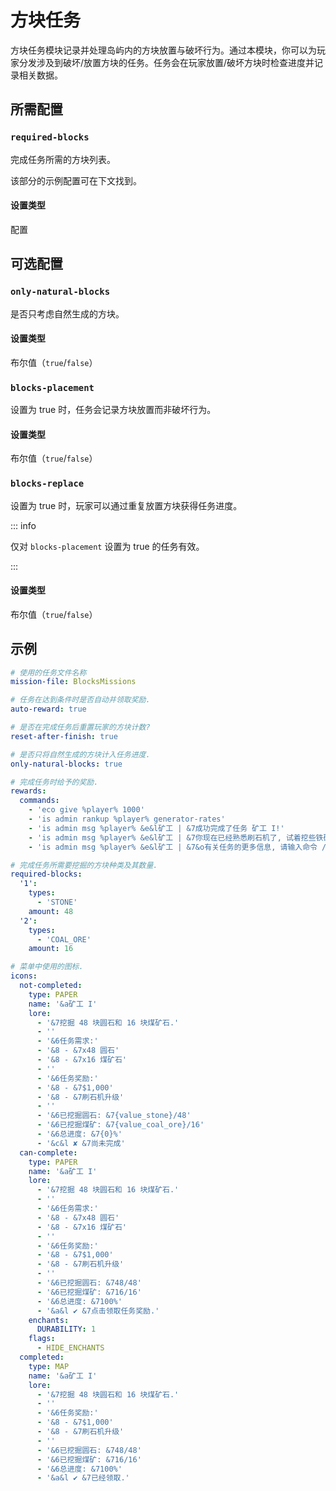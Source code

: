 # 方块任务

方块任务模块记录并处理岛屿内的方块放置与破坏行为。通过本模块，你可以为玩家分发涉及到破坏/放置方块的任务。任务会在玩家放置/破坏方块时检查进度并记录相关数据。

## 所需配置

### `required-blocks`

完成任务所需的方块列表。

该部分的示例配置可在下文找到。

#### 设置类型

配置

## 可选配置

### `only-natural-blocks`

是否只考虑自然生成的方块。

#### 设置类型

布尔值（`true`/`false`）

### `blocks-placement`

设置为 true 时，任务会记录方块放置而非破坏行为。

#### 设置类型

布尔值（`true`/`false`）

### `blocks-replace`

设置为 true 时，玩家可以通过重复放置方块获得任务进度。

::: info

仅对 `blocks-placement` 设置为 true 的任务有效。

:::

#### 设置类型

布尔值（`true`/`false`）

## 示例

``` YAML
# 使用的任务文件名称
mission-file: BlocksMissions

# 任务在达到条件时是否自动并领取奖励.
auto-reward: true

# 是否在完成任务后重置玩家的方块计数?
reset-after-finish: true

# 是否只将自然生成的方块计入任务进度.
only-natural-blocks: true

# 完成任务时给予的奖励.
rewards:
  commands:
    - 'eco give %player% 1000'
    - 'is admin rankup %player% generator-rates'
    - 'is admin msg %player% &e&l矿工 | &7成功完成了任务 矿工 I!'
    - 'is admin msg %player% &e&l矿工 | &7你现在已经熟悉刷石机了, 试着挖些铁矿吧.'
    - 'is admin msg %player% &e&l矿工 | &7&o有关任务的更多信息, 请输入命令 /is missions 查看'

# 完成任务所需要挖掘的方块种类及其数量.
required-blocks:
  '1':
    types:
      - 'STONE'
    amount: 48
  '2':
    types:
      - 'COAL_ORE'
    amount: 16

# 菜单中使用的图标.
icons:
  not-completed:
    type: PAPER
    name: '&a矿工 I'
    lore:
      - '&7挖掘 48 块圆石和 16 块煤矿石.'
      - ''
      - '&6任务需求:'
      - '&8 - &7x48 圆石'
      - '&8 - &7x16 煤矿石'
      - ''
      - '&6任务奖励:'
      - '&8 - &7$1,000'
      - '&8 - &7刷石机升级'
      - ''
      - '&6已挖掘圆石: &7{value_stone}/48'
      - '&6已挖掘煤矿: &7{value_coal_ore}/16'
      - '&6总进度: &7{0}%'
      - '&c&l ✘ &7尚未完成'
  can-complete:
    type: PAPER
    name: '&a矿工 I'
    lore:
      - '&7挖掘 48 块圆石和 16 块煤矿石.'
      - ''
      - '&6任务需求:'
      - '&8 - &7x48 圆石'
      - '&8 - &7x16 煤矿石'
      - ''
      - '&6任务奖励:'
      - '&8 - &7$1,000'
      - '&8 - &7刷石机升级'
      - ''
      - '&6已挖掘圆石: &748/48'
      - '&6已挖掘煤矿: &716/16'
      - '&6总进度: &7100%'
      - '&a&l ✔ &7点击领取任务奖励.'
    enchants:
      DURABILITY: 1
    flags:
      - HIDE_ENCHANTS
  completed:
    type: MAP
    name: '&a矿工 I'
    lore:
      - '&7挖掘 48 块圆石和 16 块煤矿石.'
      - ''
      - '&6任务奖励:'
      - '&8 - &7$1,000'
      - '&8 - &7刷石机升级'
      - ''
      - '&6已挖掘圆石: &748/48'
      - '&6已挖掘煤矿: &716/16'
      - '&6总进度: &7100%'
      - '&a&l ✔ &7已经领取.'
```